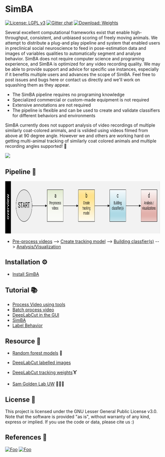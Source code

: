 # SimBA
[![License: LGPL v3](https://img.shields.io/badge/License-LGPL%20v3-pink.svg)](https://www.gnu.org/licenses/lgpl-3.0)
[![Gitter chat](https://badges.gitter.im/USER/REPO.png)](https://gitter.im/SimBA-Resource/community)
[![Download: Weights](https://img.shields.io/badge/Download-Weights-orange.svg)](https://osf.io/5t4y9/)


Several excellent computational frameworks exist that enable high-throughput, consistent, and unbiased scoring of freely moving animals. We attempt to distribute a plug-and play pipeline and system that enabled users in preclinical social neuroscience to feed in pose-estimation data and images of variables qualities to automatically segment and analyse behavior. SimBA does not require computer science and programing experience, and SimBA is optimized for any video recording quality. We may be able to provide support and advice for specific use instances, especially if it benefits multiple users and advances the scope of SimBA. Feel free to post issues and bugs here or contact us directly and we'll work on squashing them as they appear.

- The SimBA pipeline requires no programing knowledge 
- Specialized commercial or custom-made equipment is not required
- Extensive annotations are not required
- The pipeline is flexible and can be used to create and validate classifiers for different behaviors and environments 

SimBA currently does not support analysis of video recordings of multiple similarly coat-colored animals, and is vslided using videos filmed from above at 90 degree angle. However we and others are working hard on getting multi-animal tracking of similarly coat colored animals and multiple recording angles supported! :muscle: 

![](https://github.com/sgoldenlab/tkinter_test/blob/master/images/4videos.gif)

## Pipeline 👷

<img src="/images/overallflow.PNG" width="989" height="169" />

- [Pre-process videos](docs/tutorial_process_videos.md) --> [Create tracking model](docs/Tutorial_DLC.md) --> [Building classfier(s)](docs/tutorial.md) --> [Analysis/Visualization](https://github.com/sgoldenlab/simba/blob/master/docs/tutorial.md#step-9-analyze-machine-results)

## Installation ⚙️

- [Install SimBA](docs/installation.md)

## Tutorial 📚

- [Process Video using tools](docs/Tutorial_tools.md)
- [Batch process video](docs/tutorial_process_videos.md)
- [DeepLabCut in the GUI](docs/Tutorial_DLC.md)
- [SimBA](docs/tutorial.md)
- [Label Behavior](docs/labelling_aggression_tutorial.md)

## Resource 💾
- [Random forest models](https://osf.io/d69jt/) 🌲
- [DeepLabCut labelled images](https://osf.io/uhjzf/)
- [DeepLabCut tracking weights](https://osf.io/5t4y9/)🏋️

- [Sam Golden Lab UW](https://goldenneurolab.com/) 🧪🧫🐁

## License 📃
This project is licensed under the GNU Lesser General Public License v3.0. Note that the software is provided "as is", without warranty of any kind, express or implied. If you use the code or data, please cite us :)

## References 📜



[![Foo](https://github.com/sgoldenlab/simba/blob/master/images/cos_center_logo_small.original.png)](https://osf.io/d69jt/) [![Foo](https://github.com/sgoldenlab/simba/blob/master/images/twitter.png)](https://twitter.com/GoldenNeuron?s=20)
